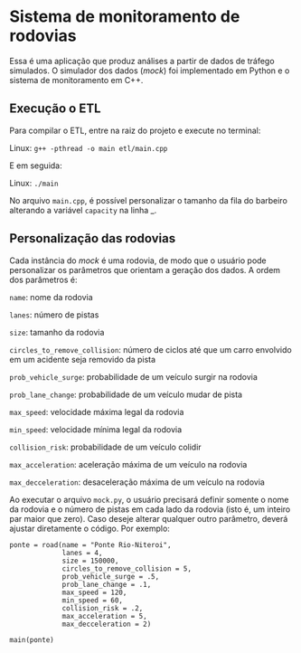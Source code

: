 # Sistema de monitoramento de rodovias

Essa é uma aplicação que produz análises a partir de dados de tráfego simulados. O simulador dos dados (*mock*) foi implementado em Python e o sistema de monitoramento em C++.

## Execução o ETL

Para compilar o ETL, entre na raiz do projeto e execute no terminal:

Linux:
```g++ -pthread -o main etl/main.cpp ```

E em seguida:

Linux:
```./main```

No arquivo `main.cpp`, é possível personalizar o tamanho da fila do barbeiro alterando a variável `capacity` na linha _.

## Personalização das rodovias

Cada instância do *mock* é uma rodovia, de modo que o usuário pode personalizar os parâmetros que orientam a geração dos dados.  A ordem dos parâmetros é:

`name`: nome da rodovia

`lanes`: número de pistas 

`size`: tamanho da rodovia

`circles_to_remove_collision`: número de ciclos até que um carro envolvido em um acidente seja removido da pista

`prob_vehicle_surge`: probabilidade de um veículo surgir na rodovia

`prob_lane_change`: probabilidade de um veículo mudar de pista

`max_speed`: velocidade máxima legal da rodovia

`min_speed`: velocidade mínima legal da rodovia

`collision_risk`: probabilidade de um veículo colidir

`max_acceleration`: aceleração máxima de um veículo na rodovia

`max_decceleration`: desaceleração máxima de um veículo na rodovia

Ao executar o arquivo `mock.py`, o usuário precisará definir somente o nome da rodovia e o número de pistas em cada lado da rodovia (isto é, um inteiro par maior que zero). Caso deseje alterar qualquer outro parâmetro, deverá ajustar diretamente o código. Por exemplo:

```
ponte = road(name = "Ponte Rio-Niteroi", 
             lanes = 4, 
             size = 150000, 
             circles_to_remove_collision = 5, 
             prob_vehicle_surge = .5, 
             prob_lane_change = .1, 
             max_speed = 120, 
             min_speed = 60, 
             collision_risk = .2, 
             max_acceleration = 5, 
             max_decceleration = 2)

main(ponte)
```


